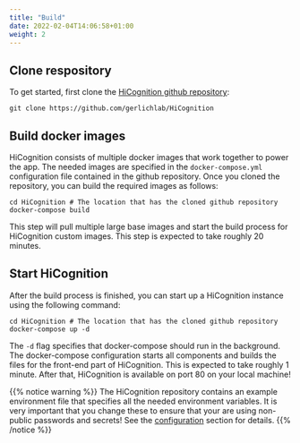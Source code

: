 ```yaml
---
title: "Build"
date: 2022-02-04T14:06:58+01:00
weight: 2
---
```


## Clone respository

To get started, first clone the [HiCognition github repository](https://github.com/gerlichlab/HiCognition):

```
git clone https://github.com/gerlichlab/HiCognition
```

## Build docker images

HiCognition consists of multiple docker images that work together to power the app. The needed images are specified in the `docker-compose.yml` configuration file contained in the github repository. Once you cloned the repository, you can build the required images as follows:

```
cd HiCognition # The location that has the cloned github repository
docker-compose build
```

This step will pull multiple large base images and start the build process for HiCognition custom images. This step is expected to take roughly 20 minutes.

## Start HiCognition

After the build process is finished, you can start up a HiCognition instance using the following command:

```
cd HiCognition # The location that has the cloned github repository
docker-compose up -d
```

The `-d` flag specifies that docker-compose should run in the background. The docker-compose configuration starts all components and builds the files for the front-end part of HiCognition. This is expected to take roughly 1 minute. After that, HiCognition is available on port 80 on your local machine!

{{% notice warning %}}
The HiCognition repository contains an example environment file that specifies all the needed environment variables. It is very important that you change these
to ensure that your are using non-public passwords and secrets! See the [configuration](/docs/installation/configuration) section for details. 
{{% /notice %}}